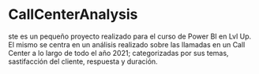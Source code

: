 # CallCenterAnalysis
ste es un pequeño proyecto realizado para el curso de Power BI en Lvl Up. El mismo se centra en un análisis           realizado sobre las llamadas en un Call Center a lo largo de todo el año 2021; categorizadas por sus temas,   sastifacción del cliente, respuesta y duración.
